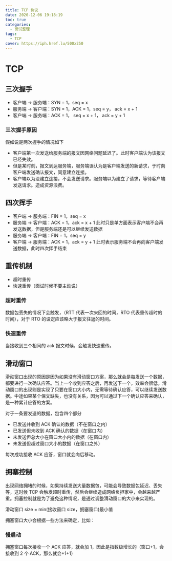 ```yaml
---
title: TCP 协议
date: 2020-12-06 19:18:19
toc: true
categories:
  - 面试整理
tags:
  - TCP
cover: https://iph.href.lu/500x250
---
```


# TCP

## 三次握手

- 客户端 -> 服务端：SYN = 1，seq = x
- 服务端 -> 客户端：SYN = 1，ACK = 1，seq = y， ack = x + 1
- 客户端 -> 服务端：ACK = 1， seq = x + 1， ack = y + 1

### 三次握手原因

假如说是两次握手的情况如下

- 客户端第一次发送给服务端的报文因网络问题延迟了。此时客户端认为该报文已经失效。
- 但是某时刻，报文到达服务端，服务端误认为是客户端发送的新请求，于时向客户端发送确认报文，同意建立连接。
- 客户端以为没建立连接，不会发送请求。服务端以为建立了请求，等待客户端发送请求。造成资源浪费。

## 四次挥手

- 客户端 -> 服务端：FIN = 1，seq = x
- 服务端 -> 客户端：ACK = 1，ack = x + 1
  此时只是单方面表示客户端不会再发送数据，但是服务端还是可以继续发送数据
- 服务端 -> 客户端：FIN = 1，seq = y
- 客户端 -> 服务端：ACK = 1，ack = y + 1
  此时表示服务端不会再向客户端发送数据，此时四次挥手结束

## 重传机制

- 超时重传
- 快速重传（面试时候不要主动说）

### 超时重传

数据包丢失的情况下会触发，（RTT 代表一次来回的时间，RTO 代表重传超时的时间），对于 RTO 的设定应该略大于报文往返的时间。

### 快速重传

当接收到三个相同的 ack 报文时候，会触发快速重传。

## 滑动窗口

滑动窗口出现的原因是因为如果没有滑动窗口方案，那么就会是每发送一个数据，都要进行一次确认应答。当上一个收到应答之后，再发送下一个，效率会很低。滑动窗口的出现则是实现了只要在窗口大小内，无需等待确认应答，可以继续发送数据。中途如果某个保文缺失，也没有关系，因为可以通过下一个确认应答来确认，是一种累计应答的方案。

对于一条要发送的数据，包含四个部分

- 已发送并收到 ACK 确认的数据（不在窗口之内）
- 已发送但未收到 ACK 确认的数据（在窗口内）
- 未发送但总大小在窗口大小内的数据（在窗口内）
- 未发送但超过窗口大小的数据（在窗口之外）

每次成功接收 ACK 应答，窗口就会向后移动。

## 拥塞控制

出现网络拥堵的时候，如果持续发送大量数据包，可能会导致数据包延迟、丢失等，这时候 TCP 会触发超时重传，然后会继续造成网络负担家中，会越来越严重。拥塞控制就是为了避免这种情况，是通过调整滑动窗口的大小来实现的。

滑动窗口 size = min(接收窗口 size，拥塞窗口)最小值

拥塞窗口大小会根据一些方法来确定，比如：

### 慢启动

拥塞窗口每次接收一个 ACK 应答，就会加 1，因此是指数级增长的（窗口+1，会接收到 2 个 ACK，那么就会+1+1）
